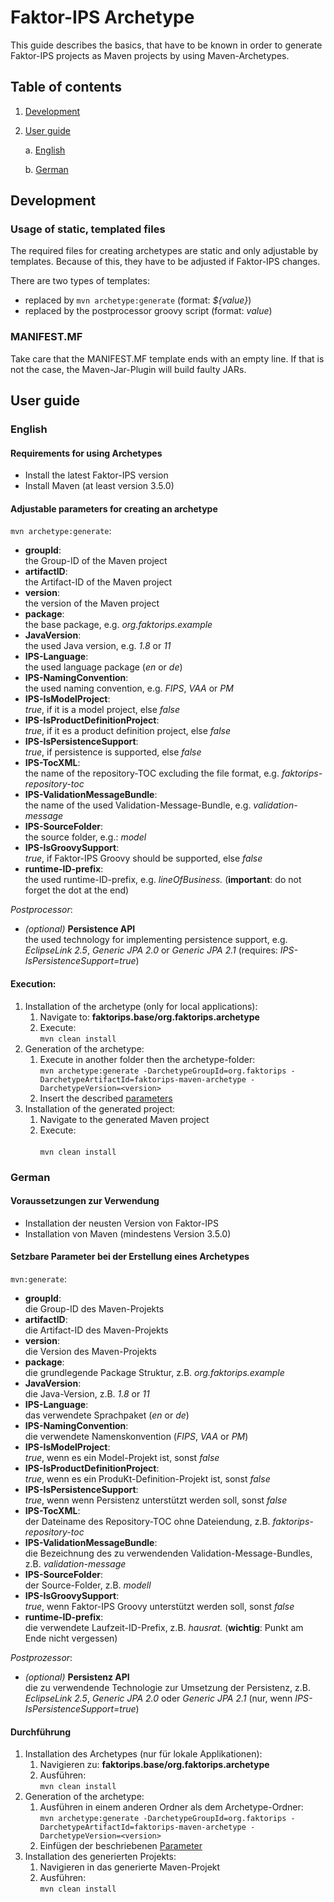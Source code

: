 # Faktor-IPS Archetype

This guide describes the basics, that have to be known in order to generate 
Faktor-IPS projects as Maven projects by using Maven-Archetypes.

## Table of contents
1. [Development](#development)
2. [User guide](#user-guide)
   
    a. [English](#english)
    
    b. [German](#german)

## Development

### Usage of static, templated files
The required files for creating archetypes are static and only adjustable by templates. 
Because of this, they have to be adjusted if Faktor-IPS changes.

There are two types of templates:

- replaced by ``mvn archetype:generate`` (format: _\${value}_)
- replaced by the postprocessor groovy script (format: _$value$_)

### MANIFEST.MF
Take care that the MANIFEST.MF template ends with an empty line.
If that is not the case, the Maven-Jar-Plugin will build faulty JARs.

## User guide

### English

#### Requirements for using Archetypes
- Install the latest Faktor-IPS version
- Install Maven (at least version 3.5.0)

#### Adjustable parameters for creating an archetype

``mvn archetype:generate``:
- **groupId**: <br/> 
  the Group-ID of the Maven project
- **artifactID**: <br/> 
  the Artifact-ID of the Maven project
- **version**: <br/> 
  the version of the Maven project
- **package**: <br/> 
  the base package, e.g. _org.faktorips.example_
- **JavaVersion**: <br/> 
  the used Java version, e.g. _1.8_ or _11_
- **IPS-Language**: <br/> 
  the used language package (_en_ or _de_)
- **IPS-NamingConvention**: <br/> 
  the used naming convention, e.g. _FIPS_, _VAA_ or _PM_
- **IPS-IsModelProject**: <br/>
  _true_, if it is a model project, else _false_
- **IPS-IsProductDefinitionProject**: <br/>
  _true_, if it es a product definition project, else _false_
- **IPS-IsPersistenceSupport**: <br/>
  _true_, if persistence is supported, else _false_
- **IPS-TocXML**: <br/> 
  the name of the repository-TOC excluding the file format, e.g. _faktorips-repository-toc_
- **IPS-ValidationMessageBundle**: <br/> 
  the name of the used Validation-Message-Bundle, e.g. _validation-message_
- **IPS-SourceFolder**: <br/> 
  the source folder, e.g.: _model_
- **IPS-IsGroovySupport**: <br/>
  _true_, if Faktor-IPS Groovy should be supported, else _false_
- **runtime-ID-prefix**: <br/>
  the used runtime-ID-prefix, e.g. _lineOfBusiness._ 
  (**important**: do not forget the dot at the end)

_Postprocessor_:
- _(optional)_ **Persistence API** <br/>
  the used technology for implementing persistence support, 
  e.g. _EclipseLink 2.5_, _Generic JPA 2.0_ or _Generic JPA 2.1_ 
  (requires: _IPS-IsPersistenceSupport=true_)

#### Execution: 

1. Installation of the archetype (only for local applications):	
    1. Navigate to: **faktorips.base/org.faktorips.archetype**
    2. Execute: <br/> 
       ``mvn clean install``
2. Generation of the archetype:		
    1. Execute in another folder then the archetype-folder: <br/>
       ``mvn archetype:generate -DarchetypeGroupId=org.faktorips -DarchetypeArtifactId=faktorips-maven-archetype -DarchetypeVersion=<version>``
    2. Insert the described [parameters](#adjustable-parameters-for-creating-an-archetype)
3. Installation of the generated project:		
    1. Navigate to the generated Maven project
    2. Execute:	<br/>	
       ``mvn clean install``

### German

#### Voraussetzungen zur Verwendung
- Installation der neusten Version von Faktor-IPS
- Installation von Maven (mindestens Version 3.5.0)

#### Setzbare Parameter bei der Erstellung eines Archetypes

``mvn:generate``:
- **groupId**: <br/>
  die Group-ID des Maven-Projekts
- **artifactID**: <br/>
  die Artifact-ID des Maven-Projekts
- **version**: <br/>
  die Version des Maven-Projekts
- **package**: <br/>
  die grundlegende Package Struktur, z.B. _org.faktorips.example_
- **JavaVersion**: <br/>
  die Java-Version, z.B. _1.8_ or _11_
- **IPS-Language**: <br/>
  das verwendete Sprachpaket (_en_ or _de_)
- **IPS-NamingConvention**: <br/>
  die verwendete Namenskonvention (_FIPS_, _VAA_ or _PM_)
- **IPS-IsModelProject**: <br/>
  _true_, wenn es ein Model-Projekt ist, sonst _false_
- **IPS-IsProductDefinitionProject**: <br/>
  _true_, wenn es ein ProduKt-Definition-Projekt ist, sonst _false_
- **IPS-IsPersistenceSupport**: <br/>
  _true_, wenn wenn Persistenz unterstützt werden soll, sonst _false_
- **IPS-TocXML**: <br/>
  der Dateiname des Repository-TOC ohne Dateiendung, z.B. _faktorips-repository-toc_
- **IPS-ValidationMessageBundle**: <br/>
  die Bezeichnung des zu verwendenden Validation-Message-Bundles, z.B. _validation-message_
- **IPS-SourceFolder**: <br/>
  der Source-Folder, z.B. _modell_
- **IPS-IsGroovySupport**: <br/>
  _true_, wenn Faktor-IPS Groovy unterstützt werden soll, sonst _false_
- **runtime-ID-prefix**: <br/>
  die verwendete Laufzeit-ID-Prefix, z.B. _hausrat._ 
  (**wichtig**: Punkt am Ende nicht vergessen)
  
_Postprozessor_:
- _(optional)_ **Persistenz API** <br/>
  die zu verwendende Technologie zur Umsetzung der Persistenz,
  z.B. _EclipseLink 2.5_, _Generic JPA 2.0_ oder _Generic JPA 2.1_
  (nur, wenn _IPS-IsPersistenceSupport=true_)

#### Durchführung

1. Installation des Archetypes (nur für lokale Applikationen):
    1. Navigieren zu: **faktorips.base/org.faktorips.archetype**
    2. Ausführen: <br/>
       ``mvn clean install``
2. Generation of the archetype:
    1. Ausführen in einem anderen Ordner als dem Archetype-Ordner: <br/>
       ``mvn archetype:generate -DarchetypeGroupId=org.faktorips -DarchetypeArtifactId=faktorips-maven-archetype -DarchetypeVersion=<version>``
    2. Einfügen der beschriebenen [Parameter](#setzbare-parameter-bei-der-erstellung-eines-archetypes)
3. Installation des generierten Projekts:
    1. Navigieren in das generierte Maven-Projekt
    2. Ausführen:	<br/>
       ``mvn clean install``